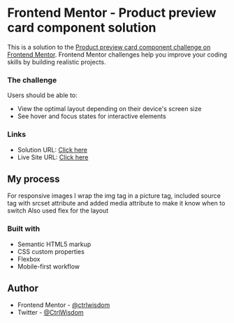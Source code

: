 # Frontend Mentor - Product preview card component solution

This is a solution to the [Product preview card component challenge on Frontend Mentor](https://www.frontendmentor.io/challenges/product-preview-card-component-GO7UmttRfa). Frontend Mentor challenges help you improve your coding skills by building realistic projects. 

### The challenge

Users should be able to:

- View the optimal layout depending on their device's screen size
- See hover and focus states for interactive elements

### Links

- Solution URL: [Click here](https://github.com/ctrlwisdom/frontendmentor-newbie-challenge/tree/main/product-preview-card-component-main)
- Live Site URL: [Click here](https://ctrlwisdom.github.io/frontendmentor-newbie-challenge/product-preview-card-component-main/index.html)

## My process

For responsive images I wrap the img tag in a picture tag, included source tag with srcset attribute and added media attribute to make it know when to switch 
Also used flex for the layout

### Built with

- Semantic HTML5 markup
- CSS custom properties
- Flexbox
- Mobile-first workflow

## Author

- Frontend Mentor - [@ctrlwisdom](https://www.frontendmentor.io/profile/ctrlwisdom)
- Twitter - [@CtrlWisdom](https://www.twitter.com/CtrlWisdom)
